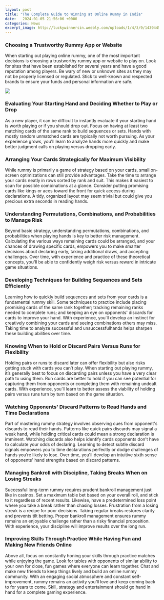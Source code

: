 ```yaml
---
layout: post
title: "The Complete Guide to Winning at Online Rummy in India"
date:   2024-01-05 21:56:06 +0000
categories: News
excerpt_image: http://luckywinnersin.weebly.com/uploads/1/4/3/9/143944578/lucky-winners-is-the-destination-for-online-rummy-players_orig.jpg
---
```

### Choosing a Trustworthy Rummy App or Website

When starting out playing online rummy, one of the most important decisions is choosing a trustworthy rummy app or website to play on. Look for sites that have been established for several years and have a good reputation among players. Be wary of new or unknown sites as they may not be properly licensed or regulated. Stick to well-known and respected brands to ensure your funds and personal information are safe.  


![](http://luckywinnersin.weebly.com/uploads/1/4/3/9/143944578/lucky-winners-is-the-destination-for-online-rummy-players_orig.jpg)
### Evaluating Your Starting Hand and Deciding Whether to Play or Drop

As a new player, it can be difficult to instantly evaluate if your starting hand is worth playing or if you should drop out. Focus on having at least two matching cards of the same rank to build sequences or sets. Hands with mostly random unmatched cards are typically not worth pursuing. As your experience grows, you'll learn to analyze hands more quickly and make better judgment calls on playing versus dropping early.

### Arranging Your Cards Strategically for Maximum Visibility  

While rummy is primarily a game of strategy based on your cards, small on-screen optimizations can still provide advantages. Take the time to arrange your cards neatly in rows sorted by rank and suit. This makes it easiest to scan for possible combinations at a glance. Consider putting promising cards like kings or aces toward the front for quick access during declarations. A tidy, organized layout may seem trivial but could give you precious extra seconds in reading hands.

### Understanding Permutations, Combinations, and Probabilities to Manage Risk

Beyond basic strategy, understanding permutations, combinations, and probabilities when playing hands is key to better risk management. Calculating the various ways remaining cards could be arranged, and your chances of drawing specific cards, empowers you to make smarter decisions about declaring early, taking additional draws, and accepting challenges. Over time, with experience and practice of these theoretical concepts, you'll be able to confidently weigh risk versus reward in intricate game situations.

### Developing Techniques for Building Sequences and Sets Efficiently

Learning how to quickly build sequences and sets from your cards is a fundamental rummy skill. Some techniques to practice include placing promising cards of the same rank together; tracking remaining ranks needed to complete runs; and keeping an eye on opponents' discards for cards to improve your hand. With experience, you'll develop an instinct for creatively combining your cards and seeing combinations others may miss. Taking time to analyze successful and unsuccessfulhands helps sharpen these building abilities over time.

### Knowing When to Hold or Discard Pairs Versus Runs for Flexibility

Holding pairs or runs to discard later can offer flexibility but also risks getting stuck with cards you can’t play. When starting out playing rummy, it’s generally best to focus on discarding pairs unless you have a very clear path to using them. Run cards are better to hold if you can see potential for capturing them from opponents or completing them with remaining undealt cards. With experience, you’ll learn to better assess the viability of holding pairs versus runs turn by turn based on the game situation.

### Watching Opponents' Discard Patterns to Read Hands and Time Declarations 

Part of mastering rummy strategy involves observing cues from opponent's discards to read their hands. Patterns like quick pairs discards may signal a weak hand, while holding critical cards could mean a strong declaration is imminent. Watching discards also helps identify cards opponents don't have to calculate your odds of declaring. Learning to detect subtle discard signals empowers you to time declarations perfectly or dodge challenges of hands you’re likely to lose. Over time, you'll develop an intuitive sixth sense of opponents' hand strengths based on discard patterns.

### Managing Bankroll with Discipline, Taking Breaks When on Losing Streaks

Successful long-term rummy requires prudent bankroll management just like in casinos. Set a maximum table bet based on your overall roll, and stick to it regardless of recent results. Likewise, have a predetermined loss point where you take a break rather than chasing losses. Frustration from a losing streak is a recipe for poor decisions. Taking regular breaks restores clarity and prevents tilt betting. Proper bankroll management ensures rummy remains an enjoyable challenge rather than a risky financial proposition. With experience, your discipline will improve results over the long run. 

### Improving Skills Through Practice While Having Fun and Making New Friends Online

Above all, focus on constantly honing your skills through practice matches while enjoying the game. Look for tables with opponents of similar ability to your own for close, fun games where everyone can learn together. Chat and make new friends to keep things lively and build an online rummy community. With an engaging social atmosphere and constant self-improvement, rummy remains an activity you’ll love and keep coming back to for years to come. Skill, strategy and entertainment should go hand in hand for a complete gaming experience.
